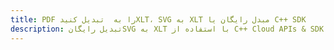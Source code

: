 ---title: PDF را به  تبدیل کنیدXLT، SVG به XLT مبدل رایگان یا C++ SDKdescription: تبدیل رایگانSVG به XLT با استفاده از C++ Cloud APIs & SDK همچنین اسناد PDF را در Cloud ایجاد، ویرایش و رندر کنید.---